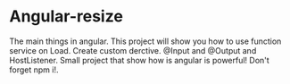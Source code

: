 # Angular-resize
The main things in angular.
This project will show you how to use function service on Load.
Create custom derctive.
@Input and @Output and HostListener.
Small project that show how is angular is powerful!
Don't forget npm i!.
